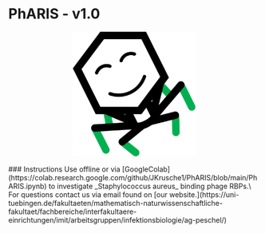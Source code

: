 # PhARIS - v1.0
<p align="center"><img src="https://raw.githubusercontent.com/JKrusche1/PhARIS/main/data/phage_logo.png" height="250"/></p>
### Instructions
Use offline or via [GoogleColab](https://colab.research.google.com/github/JKrusche1/PhARIS/blob/main/PhARIS.ipynb) to investigate _Staphylococcus aureus_ binding phage RBPs.\
For questions contact us via email found on [our website.](https://uni-tuebingen.de/fakultaeten/mathematisch-naturwissenschaftliche-fakultaet/fachbereiche/interfakultaere-einrichtungen/imit/arbeitsgruppen/infektionsbiologie/ag-peschel/)
